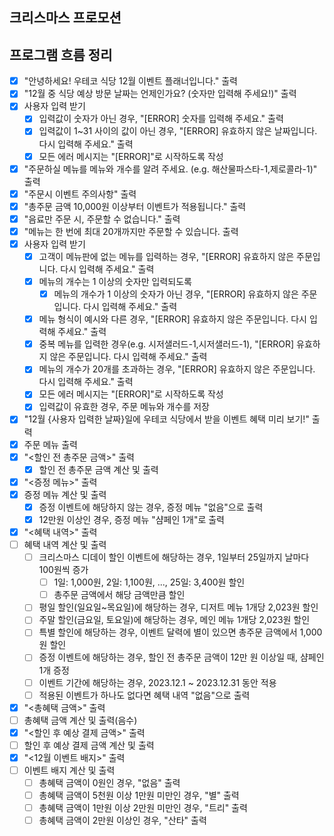 ## 크리스마스 프로모션

## 프로그램 흐름 정리
- [x] "안녕하세요! 우테코 식당 12월 이벤트 플래너입니다." 출력
- [x] "12월 중 식당 예상 방문 날짜는 언제인가요? (숫자만 입력해 주세요!)" 출력
- [x] 사용자 입력 받기
    - [x] 입력값이 숫자가 아닌 경우, "[ERROR] 숫자를 입력해 주세요." 출력
    - [x] 입력값이 1~31 사이의 값이 아닌 경우, "[ERROR] 유효하지 않은 날짜입니다. 다시 입력해 주세요." 출력
  - [x] 모든 에러 메시지는 "[ERROR]"로 시작하도록 작성
- [x] "주문하실 메뉴를 메뉴와 개수를 알려 주세요. (e.g. 해산물파스타-1,제로콜라-1)" 출력
- [x] "주문시 이벤트 주의사항" 출력
- [x] "총주문 금액 10,000원 이상부터 이벤트가 적용됩니다." 출력
- [x] "음료만 주문 시, 주문할 수 없습니다." 출력
- [x] "메뉴는 한 번에 최대 20개까지만 주문할 수 있습니다. 출력
- [x] 사용자 입력 받기
  - [x] 고객이 메뉴판에 없는 메뉴를 입력하는 경우, "[ERROR] 유효하지 않은 주문입니다. 다시 입력해 주세요." 출력
  - [x] 메뉴의 개수는 1 이상의 숫자만 입력되도록
    - [x] 메뉴의 개수가 1 이상의 숫자가 아닌 경우, "[ERROR] 유효하지 않은 주문입니다. 다시 입력해 주세요." 출력
  - [x] 메뉴 형식이 예시와 다른 경우, "[ERROR] 유효하지 않은 주문입니다. 다시 입력해 주세요." 출력
  - [x] 중복 메뉴를 입력한 경우(e.g. 시저샐러드-1,시저샐러드-1), "[ERROR] 유효하지 않은 주문입니다. 다시 입력해 주세요." 출력
  - [x] 메뉴의 개수가 20개를 초과하는 경우, "[ERROR] 유효하지 않은 주문입니다. 다시 입력해 주세요." 출력
  - [x] 모든 에러 메시지는 "[ERROR]"로 시작하도록 작성
  - [x] 입력값이 유효한 경우, 주문 메뉴와 개수를 저장
- [x] "12월 {사용자 입력한 날짜}일에 우테코 식당에서 받을 이벤트 혜택 미리 보기!" 출력 
- [x] 주문 메뉴 출력
- [x] "<할인 전 총주문 금액>" 출력
  - [x] 할인 전 총주문 금액 계산 및 출력
- [x] "<증정 메뉴>" 출력
- [x] 증정 메뉴 계산 및 출력
  - [x] 증정 이벤트에 해당하지 않는 경우, 증정 메뉴 "없음"으로 출력
  - [x] 12만원 이상인 경우, 증정 메뉴 "샴페인 1개"로 출력
- [x] "<혜택 내역>" 출력
- [ ] 혜택 내역 계산 및 출력
  - [ ] 크리스마스 디데이 할인 이벤트에 해당하는 경우, 1일부터 25일까지 날마다 100원씩 증가
    - [ ] 1일: 1,000원, 2일: 1,100원, ..., 25일: 3,400원 할인
    - [ ] 총주문 금액에서 해당 금액만큼 할인
  - [ ] 평일 할인(일요일~목요일)에 해당하는 경우, 디저트 메뉴 1개당 2,023원 할인
  - [ ] 주말 할인(금요일, 토요일)에 해당하는 경우, 메인 메뉴 1개당 2,023원 할인
  - [ ] 특별 할인에 해당하는 경우, 이벤트 달력에 별이 있으면 총주문 금액에서 1,000원 할인
  - [ ] 증정 이벤트에 해당하는 경우, 할인 전 총주문 금액이 12만 원 이상일 때, 샴페인 1개 증정
  - [ ] 이벤트 기간에 해당하는 경우, 2023.12.1 ~ 2023.12.31 동안 적용
  - [ ] 적용된 이벤트가 하나도 없다면 혜택 내역 "없음"으로 출력
- [x] "<총혜택 금액>" 출력
- [ ] 총혜택 금액 계산 및 출력(음수)
- [x] "<할인 후 예상 결제 금액>" 출력
- [ ] 할인 후 예상 결제 금액 계산 및 출력
- [x] "<12월 이벤트 배지>" 출력
- [ ] 이벤트 배지 계산 및 출력
  - [ ] 총혜택 금액이 0원인 경우, "없음" 출력
  - [ ] 총혜택 금액이 5천원 이상 1만원 미만인 경우, "별" 출력
  - [ ] 총혜택 금액이 1만원 이상 2만원 미만인 경우, "트리" 출력
  - [ ] 총혜택 금액이 2만원 이상인 경우, "산타" 출력

